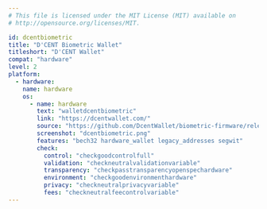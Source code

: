 ```yaml
---
# This file is licensed under the MIT License (MIT) available on
# http://opensource.org/licenses/MIT.

id: dcentbiometric
title: "D'CENT Biometric Wallet"
titleshort: "D'CENT Wallet"
compat: "hardware"
level: 2
platform:
  - hardware:
    name: hardware
    os:
      - name: hardware
        text: "walletdcentbiometric"
        link: "https://dcentwallet.com/"
        source: "https://github.com/DcentWallet/biometric-firmware/releases"
        screenshot: "dcentbiometric.png"
        features: "bech32 hardware_wallet legacy_addresses segwit"
        check:
          control: "checkgoodcontrolfull"
          validation: "checkneutralvalidationvariable"
          transparency: "checkpasstransparencyopenspechardware"
          environment: "checkgoodenvironmenthardware"
          privacy: "checkneutralprivacyvariable"
          fees: "checkneutralfeecontrolvariable"
---
```

